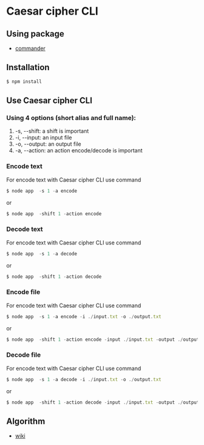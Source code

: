 # Caesar cipher CLI

## Using package

- [commander](https://www.npmjs.com/package/commander)

## Installation
```js
$ npm install
```

## Use Caesar cipher CLI

### Using 4 options (short alias and full name):
1. -s, --shift: a shift is important
2. -i, --input: an input file
3. -o, --output: an output file
4. -a, --action: an action encode/decode is important

### Encode text
For encode text with Caesar cipher CLI use command 
```js
$ node app  -s 1 -a encode
```
or 
```js
$ node app  -shift 1 -action encode 
```

### Decode text
For encode text with Caesar cipher CLI use command 
```js
$ node app  -s 1 -a decode
```
or 
```js
$ node app  -shift 1 -action decode 
```

### Encode file
For encode text with Caesar cipher CLI use command 
```js
$ node app  -s 1 -a encode -i ./input.txt -o ./output.txt
```
or 
```js
$ node app  -shift 1 -action encode -input ./input.txt -output ./output.txt
```

### Decode file
For encode text with Caesar cipher CLI use command 
```js
$ node app  -s 1 -a decode -i ./input.txt -o ./output.txt
```
or 
```js
$ node app  -shift 1 -action decode -input ./input.txt -output ./output.txt
```

## Algorithm
- [wiki](https://en.wikipedia.org/wiki/Caesar_cipher)